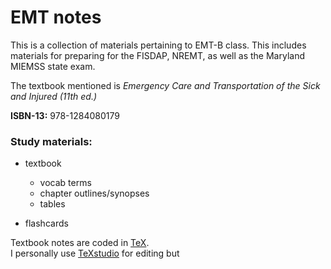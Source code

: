 EMT notes
=========

This is a collection of materials pertaining to EMT-B class.  This includes materials for preparing for the FISDAP, NREMT, as well as the Maryland MIEMSS state exam.

The textbook mentioned is *Emergency Care and Transportation of the Sick and Injured (11th ed.)*

**ISBN-13:** 978-1284080179


### Study materials:
- textbook 
    - vocab terms
    - chapter outlines/synopses
    - tables

- flashcards


Textbook notes are coded in [TeX](https://en.wikipedia.org/wiki/TeX "TeX").  \
I personally use [TeXstudio](https://www.texstudio.org/ "LaTeX made comfortable") for editing but 

